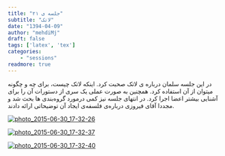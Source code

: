 ```yaml
---
title: "جلسه ی ۲۱"
subtitle: "لاتک"
date: "1394-04-09"
author: "mehdiMj"
draft: false
tags: ['latex', 'tex']
categories:
    - "sessions"
readmore: true
---
```

در این جلسه سلمان درباره ی لاتک صحبت کرد. اینکه لاتک چیست، برای چه و چگونه میتوان از آن استفاده کرد. همچنین به صورت عملی یک سری از دستورات آن را برای آشنایی بیشتر اعضا اجرا کرد. در انتهای جلسه نیز کمی درمورد گروه‌بندی ها بحث شد و مجددا آقای فیروزی درباره‌ی فلسفه‌ی ایجاد آن توضیحاتی ارائه دادند.

[![photo_2015-06-30_17-32-26](../../img/7e69e2f2-fdbb-11e6-86dd-a088b4d860141488289240.295956.jpg)](../../img/7e69e2f2-fdbb-11e6-86dd-a088b4d860141488289240.295956.jpg)

[![photo_2015-06-30_17-32-37](../../img/7e69e77a-fdbb-11e6-86dd-a088b4d860141488289240.296068.jpg)](../../img/7e69e77a-fdbb-11e6-86dd-a088b4d860141488289240.296068.jpg)

[![photo_2015-06-30_17-32-40](../../img/7e69ea86-fdbb-11e6-86dd-a088b4d860141488289240.296129.jpg)](../../img/7e69ea86-fdbb-11e6-86dd-a088b4d860141488289240.296129.jpg)
